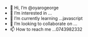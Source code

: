 - 👋 Hi, I’m @oyarogeorge
- 👀 I’m interested in ...
- 🌱 I’m currently learning ...javascript
- 💞️ I’m looking to collaborate on ...
- 📫 How to reach me ...0743982332

<!---
oyarogeorge/oyarogeorge is a ✨ special ✨ repository because its `README.md` (this file) appears on your GitHub profile.
You can click the Preview link to take a look at your changes.
--->
